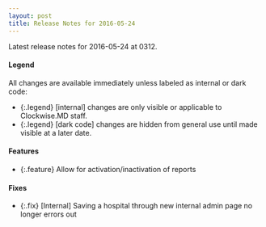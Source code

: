 ```yaml
---
layout: post
title: Release Notes for 2016-05-24
---
```


Latest release notes for 2016-05-24 at 0312.

<div class='legend' markdown='1'>

#### Legend

All changes are available immediately unless labeled as internal or dark code:

- {:.legend} [internal] changes are only visible or applicable to Clockwise.MD staff.
- {:.legend} [dark code] changes are hidden from general use until made visible at a later date.

</div>

<div class='features' markdown='1'>

#### Features

- {:.feature} Allow for activation/inactivation of reports

</div>

<div class='fixes' markdown='1'>

#### Fixes

- {:.fix} [Internal] Saving a hospital through new internal admin page no longer errors out

</div>
